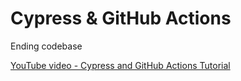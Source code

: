 # Cypress & GitHub Actions

Ending codebase

[YouTube video - Cypress and GitHub Actions Tutorial](https://youtu.be/93SeefgtmcM)
